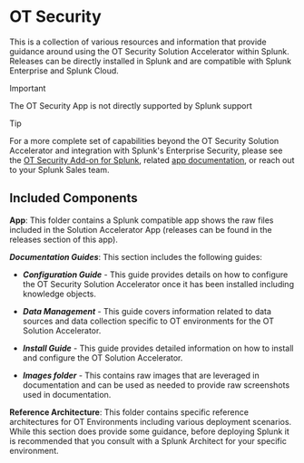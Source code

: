 # OT Security

This is a collection of various resources and information that provide guidance around using the OT Security Solution Accelerator within Splunk.  Releases can be directly installed in Splunk and are compatible with Splunk Enterprise and Splunk Cloud.

> [!IMPORTANT]  
> The OT Security App is not directly supported by Splunk support

> [!TIP]
> For a more complete set of capabilities beyond the OT Security Solution Accelerator and integration with Splunk's Enterprise Security, please see the [OT Security Add-on for Splunk](https://splunkbase.splunk.com/app/5151), related [app documentation](https://splunk.github.io/ot-security-solution), or reach out to your Splunk Sales team.

## Included Components

**App**:  This folder contains a Splunk compatible app shows the raw files included in the Solution Accelerator App (releases can be found in the releases section of this app).

***Documentation Guides***:  This section includes the following guides:

* ***Configuration Guide*** - This guide provides details on how to configure the OT Security Solution Accelerator once it has been installed including knowledge objects.

* ***Data Management*** - This guide covers information related to data sources and data collection specific to OT environments for the OT Solution Accelerator.

* ***Install Guide*** - This guide provides detailed information on how to install and configure the OT Solution Accelerator.

* ***Images folder*** - This contains raw images that are leveraged in documentation and can be used as needed to provide raw screenshots used in documentation.
  
**Reference Architecture**:  This folder contains specific reference architectures for OT Environments including various deployment scenarios.  While this section does provide some guidance, before deploying Splunk it is recommended that you consult with a Splunk Architect for your specific environment.
